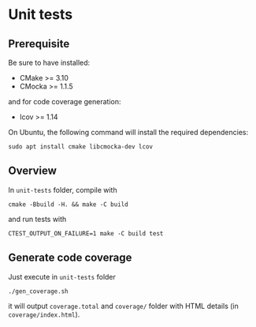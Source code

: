 # Unit tests

## Prerequisite

Be sure to have installed:

- CMake >= 3.10
- CMocka >= 1.1.5

and for code coverage generation:

- lcov >= 1.14

On Ubuntu, the following command will install the required dependencies:

```
sudo apt install cmake libcmocka-dev lcov
```

## Overview

In `unit-tests` folder, compile with

```
cmake -Bbuild -H. && make -C build
```

and run tests with

```
CTEST_OUTPUT_ON_FAILURE=1 make -C build test
```

## Generate code coverage

Just execute in `unit-tests` folder

```
./gen_coverage.sh
```

it will output `coverage.total` and `coverage/` folder with HTML details (in `coverage/index.html`).
